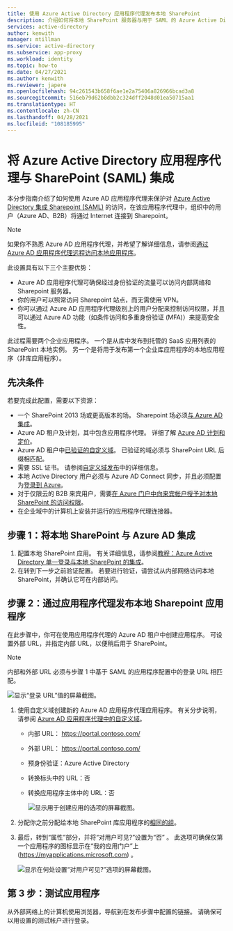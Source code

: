 ```yaml
---
title: 使用 Azure Active Directory 应用程序代理发布本地 SharePoint
description: 介绍如何将本地 SharePoint 服务器与用于 SAML 的 Azure Active Directory 应用程序代理相集成的基础知识。
services: active-directory
author: kenwith
manager: mtillman
ms.service: active-directory
ms.subservice: app-proxy
ms.workload: identity
ms.topic: how-to
ms.date: 04/27/2021
ms.author: kenwith
ms.reviewer: japere
ms.openlocfilehash: 94c261543b658f6ae1e2a75406a826966bcad3a8
ms.sourcegitcommit: 516eb79d62b8dbb2c324dff2048d01ea50715aa1
ms.translationtype: HT
ms.contentlocale: zh-CN
ms.lasthandoff: 04/28/2021
ms.locfileid: "108185995"
---
```

# <a name="integrate-azure-active-directory-application-proxy-with-sharepoint-saml"></a>将 Azure Active Directory 应用程序代理与 SharePoint (SAML) 集成

本分步指南介绍了如何使用 Azure AD 应用程序代理来保护对 [Azure Active Directory 集成 Sharepoint (SAML)](../saas-apps/sharepoint-on-premises-tutorial.md) 的访问，在该应用程序代理中，组织中的用户（Azure AD、B2B）将通过 Internet 连接到 Sharepoint。

> [!NOTE] 
> 如果你不熟悉 Azure AD 应用程序代理，并希望了解详细信息，请参阅[通过 Azure AD 应用程序代理远程访问本地应用程序](./application-proxy.md)。

此设置具有以下三个主要优势：

- Azure AD 应用程序代理可确保经过身份验证的流量可以访问内部网络和 Sharepoint 服务器。
- 你的用户可以照常访问 Sharepoint 站点，而无需使用 VPN。
- 你可以通过 Azure AD 应用程序代理级别上的用户分配来控制访问权限，并且可以通过 Azure AD 功能（如条件访问和多重身份验证 (MFA)）来提高安全性。

此过程需要两个企业应用程序。 一个是从库中发布到托管的 SaaS 应用列表的 SharePoint 本地实例。 另一个是将用于发布第一个企业库应用程序的本地应用程序（非库应用程序）。

## <a name="prerequisites"></a>先决条件

若要完成此配置，需要以下资源：
 - 一个 SharePoint 2013 场或更高版本的场。 Sharepoint 场必须[与 Azure AD 集成](../saas-apps/sharepoint-on-premises-tutorial.md)。
 - Azure AD 租户及计划，其中包含应用程序代理。 详细了解 [Azure AD 计划和定价](https://azure.microsoft.com/pricing/details/active-directory/)。
 - Azure AD 租户中[已验证的自定义域](../fundamentals/add-custom-domain.md)。 已验证的域必须与 SharePoint URL 后缀相匹配。
 - 需要 SSL 证书。 请参阅[自定义域发布](./application-proxy-configure-custom-domain.md)中的详细信息。
 - 本地 Active Directory 用户必须与 Azure AD Connect 同步，并且必须配置为[登录到 Azure](../hybrid/plan-connect-user-signin.md)。 
 - 对于仅限云的 B2B 来宾用户，需要[在 Azure 门户中向来宾帐户授予对本地 SharePoint 的访问权限](../saas-apps/sharepoint-on-premises-tutorial.md#grant-access-to-a-guest-account-to-sharepoint-on-premises-in-the-azure-portal)。
 - 在企业域中的计算机上安装并运行的应用程序代理连接器。


## <a name="step-1-integrate-sharepoint-on-premises-with-azure-ad"></a>步骤 1：将本地 SharePoint 与 Azure AD 集成 

1. 配置本地 SharePoint 应用。 有关详细信息，请参阅[教程：Azure Active Directory 单一登录与本地 SharePoint 的集成](../saas-apps/sharepoint-on-premises-tutorial.md)。
2. 在转到下一步之前验证配置。 若要进行验证，请尝试从内部网络访问本地 SharePoint，并确认它可在内部访问。 


## <a name="step-2-publish-the-sharepoint-on-premises-application-with-application-proxy"></a>步骤 2：通过应用程序代理发布本地 Sharepoint 应用程序

在此步骤中，你可在使用应用程序代理的 Azure AD 租户中创建应用程序。 可设置外部 URL，并指定内部 URL，以便稍后用于 SharePoint。

> [!NOTE] 
> 内部和外部 URL 必须与步骤 1 中基于 SAML 的应用程序配置中的登录 URL 相匹配。

   ![显示“登录 URL”值的屏幕截图。](./media/application-proxy-integrate-with-sharepoint-server/sso-url-saml.png)


 1. 使用自定义域创建新的 Azure AD 应用程序代理应用程序。 有关分步说明，请参阅 [Azure AD 应用程序代理中的自定义域](./application-proxy-configure-custom-domain.md)。

    - 内部 URL： https://portal.contoso.com/
    - 外部 URL： https://portal.contoso.com/
    - 预身份验证：Azure Active Directory
    - 转换标头中的 URL：否
    - 转换应用程序主体中的 URL：否

        ![显示用于创建应用的选项的屏幕截图。](./media/application-proxy-integrate-with-sharepoint-server/create-application-azure-active-directory.png)

2. 分配你之前分配给本地 SharePoint 库应用程序的[相同的组](../saas-apps/sharepoint-on-premises-tutorial.md#create-an-azure-ad-security-group-in-the-azure-portal)。

3. 最后，转到“属性”部分，并将“对用户可见?”设置为“否”  。 此选项可确保仅第一个应用程序的图标显示在“我的应用门户”上 (https://myapplications.microsoft.com) 。

   ![显示在何处设置“对用户可见?”选项的屏幕截图。](./media/application-proxy-integrate-with-sharepoint-server/configure-properties.png)
 
## <a name="step-3-test-your-application"></a>第 3 步：测试应用程序

从外部网络上的计算机使用浏览器，导航到在发布步骤中配置的链接。 请确保可以用设置的测试帐户进行登录。